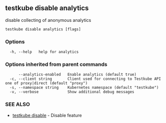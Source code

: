 ## testkube disable analytics

disable collecting of anonymous analytics

```
testkube disable analytics [flags]
```

### Options

```
  -h, --help   help for analytics
```

### Options inherited from parent commands

```
      --analytics-enabled   Enable analytics (default true)
  -c, --client string       Client used for connecting to Testkube API one of proxy|direct (default "proxy")
  -s, --namespace string    Kubernetes namespace (default "testkube")
  -v, --verbose             Show additional debug messages
```

### SEE ALSO

* [testkube disable](testkube_disable.md)	 - Disable feature


